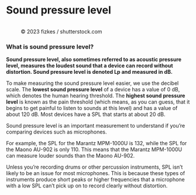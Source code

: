 # Sound pressure level

<figure><img src="https://images.versus.io/property/soundpressurelevel-1598666174847.variety.jpg" alt=""><figcaption><p>© 2023 fizkes / shutterstock.com</p></figcaption></figure>

### What is sound pressure level?

**Sound pressure level, also sometimes referred to as acoustic pressure level, measures the loudest sound that a device can record without distortion. Sound pressure level is denoted Lp and measured in dB.**

To make measuring the sound pressure level easier, we use the decibel scale. The **lowest sound pressure level** of a device has a value of 0 dB, which denotes the human hearing threshold. The **highest sound pressure level** is known as the pain threshold (which means, as you can guess, that it begins to get painful to listen to sounds at this level) and has a value of about 120 dB. Most devices have a SPL that starts at about 20 dB.

Sound pressure level is an important measurement to understand if you’re comparing devices such as microphones.&#x20;

For example, the SPL for the Marantz MPM-1000U is 132, while the SPL for the Maono AU-902 is only 110. This means that the Marantz MPM-1000U can measure louder sounds than the Maono AU-902.

Unless you’re recording drums or other percussion instruments, SPL isn’t likely to be an issue for most microphones. This is because these types of instruments produce short peaks or higher frequencies that a microphone with a low SPL can’t pick up on to record clearly without distortion.
